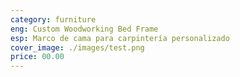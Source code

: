 ```yaml
---
category: furniture
eng: Custom Woodworking Bed Frame
esp: Marco de cama para carpintería personalizado
cover_image: ./images/test.png
price: 00.00
---
```

 
